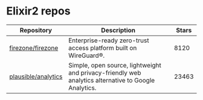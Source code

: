 # Elixir2 repos

| Repository                                                    | Description                                                                                          | Stars |
| ------------------------------------------------------------- | ---------------------------------------------------------------------------------------------------- | ----- |
| [firezone/firezone](https://github.com/firezone/firezone)     | Enterprise-ready zero-trust access platform built on WireGuard®.                                     | 8120  |
| [plausible/analytics](https://github.com/plausible/analytics) | Simple, open source, lightweight and privacy-friendly web analytics alternative to Google Analytics. | 23463 |
